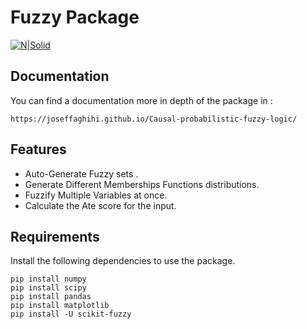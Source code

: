 # Fuzzy Package


[![N|Solid](https://cldup.com/dTxpPi9lDf.thumb.png)](https://https://dillinger.io/)

## Documentation 
You can find a documentation more in depth of the package in :
```
https://joseffaghihi.github.io/Causal-probabilistic-fuzzy-logic/
```
## Features

- Auto-Generate Fuzzy sets .
- Generate Different Memberships Functions distributions.
- Fuzzify Multiple Variables at once.
- Calculate the Ate score for the input.

## Requirements


Install the following dependencies to use the package.



```
pip install numpy 
pip install scipy 
pip install pandas 
pip install matplotlib
pip install -U scikit-fuzzy
```



